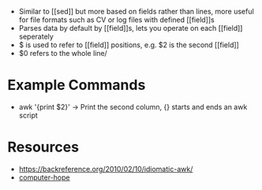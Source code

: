 - Similar to [[sed]] but more based on fields rather than lines, more useful for file formats such as CV or log files with defined [[field]]s
- Parses data by default by [[field]]s, lets you operate on each [[field]] seperately
- $ is used to refer to [[field]] positions, e.g. $2 is the second [[field]]
- $0 refers to the whole line/
# Example Commands
- awk '{print $2}' -> Print the second column, {} starts and ends an awk script

# Resources
- https://backreference.org/2010/02/10/idiomatic-awk/
- [computer-hope](https://www.computerhope.com/unix/uawk.htm)